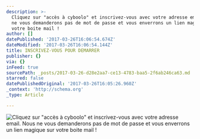 ```yaml
---
description: >-
  Cliquez sur "accès à cyboolo" et inscrivez-vous avec votre adresse email. Nous
  ne vous demanderons pas de mot de passe et vous enverrons un lien magique sur
  votre boite mail !
author: []
datePublished: '2017-03-26T16:06:54.674Z'
dateModified: '2017-03-26T16:06:54.144Z'
title: INSCRIVEZ-VOUS POUR DEMARRER
publisher: {}
via: {}
inFeed: true
sourcePath: _posts/2017-03-26-d28e2aa7-ce13-4783-baa5-2f6ab246ca63.md
starred: false
datePublishedOriginal: '2017-03-26T16:05:26.960Z'
_context: 'http://schema.org'
_type: Article

---
```

![Cliquez sur "accès à cyboolo" et inscrivez-vous avec votre adresse email. Nous ne vous demanderons pas de mot de passe et vous enverrons un lien magique sur votre boite mail !](https://the-grid-user-content.s3-us-west-2.amazonaws.com/6f1755bf-b833-4b73-b1a7-75b4c8ee9038.png)